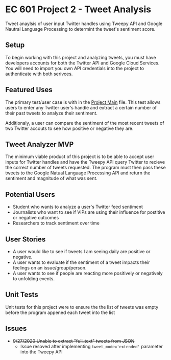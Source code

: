 # EC 601 Project 2 - Tweet Analysis

Tweet anaylsis of user input Twitter handles using Tweepy API and Google Nautral Language Processing to determint the tweet's sentiment score.

## Setup

To begin working with this project and analyzing tweets, you must have developers accounts for both the Twitter API and Google Cloud Services. You will need to import you own API credentials into the project to authenticate with both serivces.

## Featured Uses

The primary test/user case is with in the [Project Main](https://github.com/benleone90/EC601_Project2/blob/master/EC601_Project_Main.py) file. This test allows users to enter any Twitter user's handle and extract a certain number of their past tweets to analyze their sentiment.

Additionaly, a user can compare the sentiment of the most recent tweets of two Twitter accouts to see how positive or negative they are.

## Tweet Analyzer MVP

The minimum viable product of this project is to be able to accept user inputs for Twitter handles and have the Tweepy API query Twitter to recieve the correct number of tweets requested. The program must then pass these tweets to the Google Natual Language Processing API and return the sentiment and magnitude of what was sent.

## Potential Users

- Student who wants to analyze a user's Twitter feed sentiment
- Journalists who want to see if VIPs are using their influence for postitive or negative outcomes
- Researchers to track sentiment over time

## User Stories

- A user would like to see if tweets I am seeing daily are positive or negative.
- A user wants to evaluate if the sentiment of a tweet impacts their feelings on an issue/group/person.
- A user wants to see if people are reacting more positively or negatively to unfolding events.

## Unit Tests

Unit tests for this project were to ensure the the list of tweets was empty before the program appened each tweet into the list

## Issues

- ~~9/27/2020 Unable to extract "full_text" tweets from JSON~~
  - Issue resoved after implementing `tweet_mode='extended'` parameter into the Tweepy API
